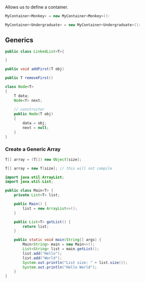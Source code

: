 Allows us to define a container.

```java
MyContainer<Monkey> = new MyContainer<Monkey>():

MyContainer<Undergraduate> = new MyContainer<Undergraduate>():
```


## Generics

```java
public class LinkedList<T>{

}
```

```java
public void addFirst(T obj)
```

```java
public T removeFirst()
```



```java
class Node<T>
{
	T data;
	Node<T> next;
	
	// constructor
	public Node(T obj)
	{
		data = obj;
		next = null;
	}
}
```

### Create a Generic Array

```java
T[] array = (T[]) new Object[size];

T[] array = new T[size]; // this will not compile
```



```java
import java.util.ArrayList;
import java.util.List;

public class Main<T> {
    private List<T> list;

    public Main() {
        list = new ArrayList<>();
    }

    public List<T> getList() {
        return list;
    }

    public static void main(String[] args) {
        Main<String> main = new Main<>();
        List<String> list = main.getList();
        list.add("Hello");
        list.add("World");
        System.out.println("List size: " + list.size());
        System.out.println("Hello World");
    }
}
```

